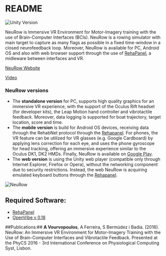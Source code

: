 # README #

![Unity Version](https://img.shields.io/badge/Unity%20Version-4.6-orange.svg)

NeuRow is Immersive VR Environment for Motor-Imagery training with the use of Brain-Computer Interfaces (BCIs). NeuRow is a rowing simulator with main target to capture as many flags as possible in a fixed time-window in a closed neurofeedback loop. Moreover, NeuRow is available for PC, Android OS and also with web browser support through the use of [RehaPanel](https://github.com/athanoid/rehapanel), a midleware between interfaces and VR.

[NeuRow Website](http://neurorehabilitation.m-iti.org/bci/)

[Video](https://www.youtube.com/watch?v=kHFfXIuESTc)

### NeuRow versions ###

* The **standalone version** for PC, supports high quality graphics for an immersive VR experience, with the support of the Oculus Rift headset (for developer kits), the Leap Motion hand controller and vibrotactile feedback. Moreover, data logging is supported for boat trajectory, target location, score and time.
* The **mobile version** is build for Android OS devices, receiving data through the RehabNet protocol through the [Rehapanel](https://github.com/athanoid/rehapanel). For phones, the VR feature can be utilized for VR glasses (e.g. Google Cardboard) by applying lens correction for each eye, and uses the phone gyroscope for head tracking, offering an immersive experience similar to the Oculus DK1, DK2 HMDs. Finally, NeuRow is available on [Google Play](https://play.google.com/store/apps/details?id=com.vourvopoulos.neurow).
* The **web version** is using the Unity web player (compatible only through Internet Explorer, Firefox or Opera), without the networking component due to security restrictions. Instead, the web NeuRow is acquiring emulated keyboard buttons through the [Rehapanel](https://github.com/athanoid/rehapanel).

![NeuRow](http://neurorehabilitation.m-iti.org/bci/wp-content/uploads/2016/01/20160118_165357-e1454019173422.jpg "NeuRow Setup")

## Required Software: ##
* [RehaPanel](http://neurorehabilitation.m-iti.org/tools/rehabnetcp)
* [OpenVibe v 0.18](http://openvibe.inria.fr/)

##Publications:##
**A Vourvopoulos**, A Ferreira, S Bermúdez i Badia. (2016). NeuRow: An Immersive VR Environment for Motor-Imagery Training with the Use of Brain-Computer Interfaces and Vibrotactile Feedback. Presented at the PhyCS 2016 - 3rd International Conference on Physiological Computing Syst, Lisbon.
